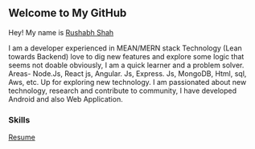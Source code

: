 ## Welcome to My GitHub

Hey! My name is [Rushabh Shah](https://github.com/whysorush/)

I am a developer experienced in MEAN/MERN stack Technology (Lean towards Backend) love to dig new features and explore some logic that seems not doable obviously, I am a quick learner and a problem solver. Areas- Node.Js, React js, Angular. Js, Express. Js, MongoDB, Html, sql, Aws, etc. Up for exploring new technology.
I am passionated about new technology, research and contribute to community, I have developed Android  and also Web Application. 

### Skills
[Resume](https://whysorush.github.io/file/Rushabh_shah_resume.pdf)




